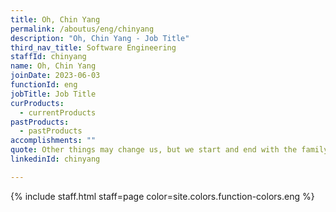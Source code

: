 ```yaml
---
title: Oh, Chin Yang
permalink: /aboutus/eng/chinyang
description: "Oh, Chin Yang - Job Title"
third_nav_title: Software Engineering
staffId: chinyang
name: Oh, Chin Yang
joinDate: 2023-06-03
functionId: eng
jobTitle: Job Title
curProducts:
  - currentProducts
pastProducts:
  - pastProducts
accomplishments: ""
quote: Other things may change us, but we start and end with the family.
linkedinId: chinyang

---
```


{% include staff.html staff=page color=site.colors.function-colors.eng %}
